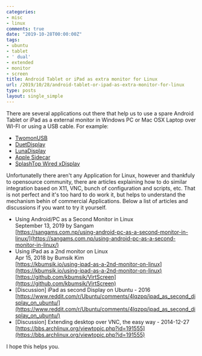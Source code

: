 ```yaml
---
categories:
- misc
- linux
comments: true
date: "2019-10-28T00:00:00Z"
tags:
- ubuntu
- tablet
- ' dual'
- extended
- monitor
- screen
title: Android Tablet or iPad as extra monitor for Linux
url: /2019/10/28/android-tablet-or-ipad-as-extra-monitor-for-linux
type: posts
layout: single_simple
---
```

There are several applications out there that help us to use a spare Android Tablet or iPad as a external monitor in Windows PC or Mac OSX Laptop over WI-FI or using a USB cable. For example:
- [TwomonUSB](http://www.easynlight.com/en/twomonusb/)
- [DuetDisplay](https://www.duetdisplay.com/)
- [LunaDisplay](https://lunadisplay.com/)
- [Apple Sidecar](https://support.apple.com/en-gb/HT210380)
- [SplashTop Wired xDisplay](https://www.splashtop.com/wiredxdisplay)

<!--more-->  

Unfortunatelly there aren't any Application for Linux, however and thankfuly to opensource community, there are articles explaining how to do similar integration based on X11, VNC, bunch of configuration and scripts, etc. 
That is not perfect and it's too hard to do work it, but helps to understand the mechanism behin of commercial Applications. 
Below a list of articles and discussions if you want to try it yourself.

- Using Android/PC as a Second Monitor in Linux  
  September 13, 2019 by Sangam  
  [https://sangams.com.np/using-android-pc-as-a-second-monitor-in-linux/](https://sangams.com.np/using-android-pc-as-a-second-monitor-in-linux/)
- Using iPad as a 2nd monitor on Linux  
  Apr 15, 2018 by Bumsik Kim  
  [https://kbumsik.io/using-ipad-as-a-2nd-monitor-on-linux](https://kbumsik.io/using-ipad-as-a-2nd-monitor-on-linux)  
  [https://github.com/kbumsik/VirtScreen](https://github.com/kbumsik/VirtScreen)
- [Discussion] iPad as second Display on Ubuntu - 2016  
  [https://www.reddit.com/r/Ubuntu/comments/4lqzpq/ipad_as_second_display_on_ubuntu/](https://www.reddit.com/r/Ubuntu/comments/4lqzpq/ipad_as_second_display_on_ubuntu/)
- [Discussion] Extending desktop over VNC, the easy way - 2014-12-27   
  [https://bbs.archlinux.org/viewtopic.php?id=191555](https://bbs.archlinux.org/viewtopic.php?id=191555)

I hope this helps you.